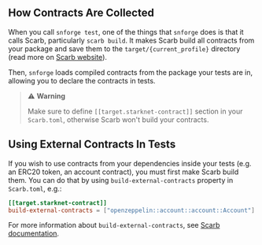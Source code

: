 ## How Contracts Are Collected

When you call `snforge test`, one of the things that `snforge` does is that it calls Scarb, particularly `scarb build`.
It makes Scarb build all contracts from your package and save them to the `target/{current_profile}` directory
(read more on [Scarb website](https://docs.swmansion.com/scarb/docs/extensions/starknet/contract-target.html)).

Then, `snforge` loads compiled contracts from the package your tests are in, allowing you to declare the contracts in tests.

> ⚠️ **Warning**
>
> Make sure to define `[[target.starknet-contract]]` section in your `Scarb.toml`, otherwise Scarb won't build your contracts.


## Using External Contracts In Tests

If you wish to use contracts from your dependencies inside your tests (e.g. an ERC20 token, an account contract),
you must first make Scarb build them. You can do that by using `build-external-contracts` property in `Scarb.toml`, e.g.:

```toml
[[target.starknet-contract]]
build-external-contracts = ["openzeppelin::account::account::Account"]
```

For more information about `build-external-contracts`, see [Scarb documentation](https://docs.swmansion.com/scarb/docs/extensions/starknet/contract-target.html#compiling-external-contracts).
